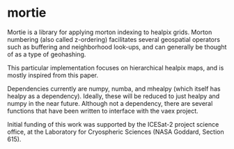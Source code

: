 mortie
======

Mortie is a library for applying morton indexing to healpix grids. Morton
numbering (also called z-ordering) facilitates several geospatial operators
such as buffering and neighborhood look-ups, and can generally be thought of as
a type of geohashing.

This particular implementation focuses on hierarchical healpix maps, and is
mostly inspired from this paper.

Dependencies currently are numpy, numba, and mhealpy (which itself has healpy
as a dependency). Ideally, these will be reduced to just healpy and numpy in
the near future. Although not a dependency, there are several functions that
have been written to interface with the vaex project. 

Initial funding of this work was supported by the ICESat-2 project science
office, at the Laboratory for Cryospheric Sciences (NASA Goddard, Section 615). 
